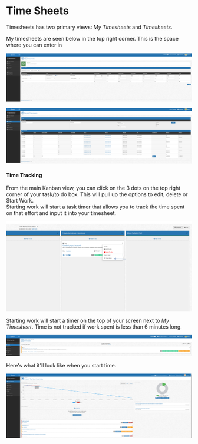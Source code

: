 # Time Sheets

Timesheets has two primary views: *My Timesheets* and *Timesheets*.

My timesheets are seen below in the top right corner.  This is the space where you can enter in 

 ![logo](../_images/getting-started/timesheetsmy.png)
 
  ![logo](../_images/getting-started/timesheetsbillable.png)
  
 #### Time Tracking
 
From the main Kanban view, you can click on the 3 dots on the top right corner of your task/to do box.  This will pull up the options to edit, delete or Start Work.  
Starting work will start a task timer that allows you to track the time spent on that effort and input it into your timesheet.
 
  ![logo](../_images/getting-started/taskandtimestartwork.png)
  
  Starting work will start a timer on the top of your screen next to *My Timesheet*.  Time is not tracked if work spent is less than 6 minutes long.
  
  ![logo](../_images/getting-started/timestartwork.png)
  
  Here's what it'll look like when you start time.
  
   ![logo](../_images/getting-started/timeworktime.png) 
     
